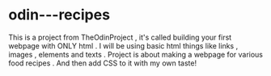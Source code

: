 # odin---recipes

This is a project from TheOdinProject , it's called building your first webpage with ONLY html . I will be using basic html things like links , images , elements and texts . Project is about making a webpage for various food recipes . And then add CSS to it with my own taste!
